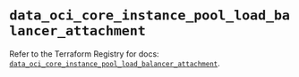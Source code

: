 # `data_oci_core_instance_pool_load_balancer_attachment`

Refer to the Terraform Registry for docs: [`data_oci_core_instance_pool_load_balancer_attachment`](https://registry.terraform.io/providers/hashicorp/oci/7.19.0/docs/data-sources/core_instance_pool_load_balancer_attachment).
